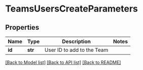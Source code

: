 # TeamsUsersCreateParameters

## Properties
Name | Type | Description | Notes
------------ | ------------- | ------------- | -------------
**id** | **str** | User ID to add to the Team | 

[[Back to Model list]](../README.md#documentation-for-models) [[Back to API list]](../README.md#documentation-for-api-endpoints) [[Back to README]](../README.md)


